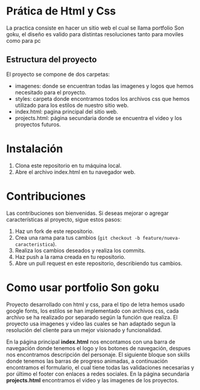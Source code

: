 # Prática de Html y Css 

La practica consiste en hacer un sitio web el cual se llama portfolio Son goku,
el diseño es valido para distintas resoluciones tanto para moviles como para pc

## Estructura del proyecto

El proyecto se compone de dos carpetas:  
- imagenes: donde se encuentran todas las imagenes y logos que hemos     necesitado para el proyecto.  
- styles: carpeta donde encontramos todos los archivos css que hemos utilizado para los estilos de nuestro sitio web.  
- index.html: pagina principal del sitio web.  
- projects.html: página secundaria donde se encuentra el video y los proyectos futuros.

# Instalación

1. Clona este repositorio en tu máquina local.
2. Abre el archivo index.html en tu navegador web.

# Contribuciones

Las contribuciones son bienvenidas. Si deseas mejorar o agregar características al proyecto, sigue estos pasos:
1. Haz un fork de este repositorio. 
2. Crea una rama para tus cambios (`git checkout -b feature/nueva-caracteristica`).
3. Realiza los cambios deseados y realiza los commits.
4. Haz push a la rama creada en tu repositorio.
5. Abre un pull request en este repositorio, describiendo tus cambios.
   
# Como usar portfolio Son goku

Proyecto desarrollado con html y css, para el tipo de letra hemos usado google fonts, los estilos se han implementado con archivos css, cada archivo se ha realizado por separado según la función que realiza.
El proyecto usa imagenes y video las cuales se han adaptado segun la resolución del cliente para un mejor visionado y funcionalidad.

En la página principal __index.html__ nos encontamos con una barra de navegación donde tenemos el logo y los botones de navegación, despues nos encontramos descripción del personaje. El siguiente bloque son skills donde tenemos las barras de progreso animadas, a continuación encontramos el formulario, el cual tiene todas las validaciones necesarias y por último el footer con enlaces a redes sociales.
En la página secundaria __projects.html__ encontramos el video y las imagenes de los proyectos.



